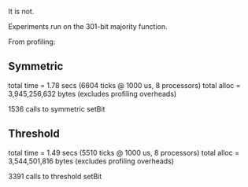 
It is not.

Experiments run on the 301-bit majority function.

From profiling:

## Symmetric

total time  =        1.78 secs   (6604 ticks @ 1000 us, 8 processors)
total alloc = 3,945,256,632 bytes  (excludes profiling overheads)

1536 calls to symmetric setBit

## Threshold

total time  =        1.49 secs   (5510 ticks @ 1000 us, 8 processors)
total alloc = 3,544,501,816 bytes  (excludes profiling overheads)

3391 calls to threshold setBit

